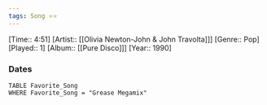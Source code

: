 ```yaml
---
tags: Song ⭐⭐ 
---
```

[Time:: 4:51]
[Artist:: [[Olivia Newton-John & John Travolta]]]
[Genre:: Pop]
[Played:: 1]
[Album:: [[Pure Disco]]]
[Year:: 1990]
### Dates
````dataview
TABLE Favorite_Song
WHERE Favorite_Song = "Grease Megamix"
````
